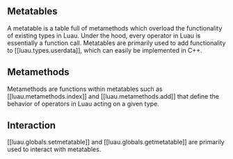 
## Metatables

A metatable is a table full of metamethods which overload the functionality of existing types in Luau. Under the hood, every operator in Luau is essentially a function call. Metatables are primarily used to add functionality to [[luau.types.userdata]], which can easily be implemented in C++.

## Metamethods

Metamethods are functions within metatables such as [[luau.metamethods.index]] and [[luau.metamethods.add]] that define the behavior of operators in Luau acting on a given type.

## Interaction

[[luau.globals.setmetatable]] and [[luau.globals.getmetatable]] are primarily used to interact with metatables.